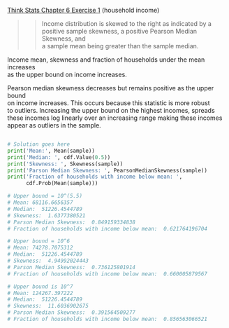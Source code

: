 [Think Stats Chapter 6 Exercise 1](http://greenteapress.com/thinkstats2/html/thinkstats2007.html#toc60) (household income)

>> Income distribution is skewed to the right as indicated by a  
positive sample skewness, a positive Pearson Median Skewness, and  
a sample mean being greater than the sample median.

Income mean, skewness and fraction of households under the mean increases  
as the upper bound on income increases.  

Pearson median skewness decreases but remains positive as the upper bound  
on income increases. This occurs because this statistic is more robust  
to outliers. Increasing the upper bound on the highest incomes, spreads  
these incomes log linearly over an increasing range making these incomes  
appear as outliers in the sample.  


``` Python

# Solution goes here
print('Mean:', Mean(sample))
print('Median: ', cdf.Value(0.5))
print('Skewness: ', Skewness(sample))
print('Parson Median Skewness: ', PearsonMedianSkewness(sample))
print('Fraction of households with income below mean: ', 
      cdf.Prob(Mean(sample)))

# Upper bound = 10^(5.5)
# Mean: 68116.6656357
# Median:  51226.4544789
# Skewness:  1.6377380521
# Parson Median Skewness:  0.849159334838
# Fraction of households with income below mean:  0.621764196704

# Upper bound = 10^6
# Mean: 74278.7075312
# Median:  51226.4544789
# Skewness:  4.94992024443
# Parson Median Skewness:  0.736125801914
# Fraction of households with income below mean:  0.660005879567

# Upper bound is 10^7
# Mean: 124267.397222
# Median:  51226.4544789
# Skewness:  11.6036902675
# Parson Median Skewness:  0.391564509277
# Fraction of households with income below mean:  0.856563066521


```
